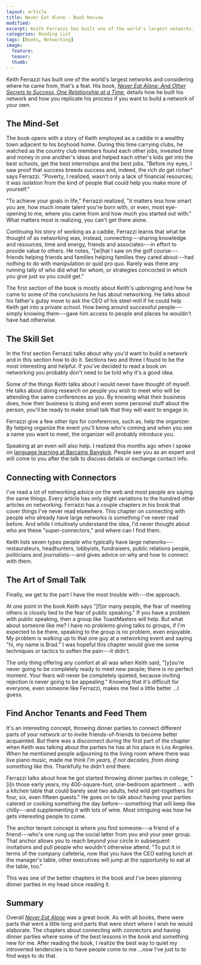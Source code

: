 ```yaml
---
layout: article
title: Never Eat Alone - Book Review
modified:
excerpt: Keith Ferrazzi has built one of the world's largest networks. In his book Never Eat Alone, he shows how you can do the same.
categories: Reading List
tags: [Books, Networking]
image:
  feature:
  teaser:
  thumb:
---
```


Keith Ferrazzi has built one of the world's largest networks and considering where he came from, that's a feat. His book, [_Never Eat Alone: And Other Secrets to Success, One Relationship at a Time_](http://amzn.com/0385512058?tag=bnomics-20), details how he built his network and how you replicate his process if you want to build a network of your own.

## The Mind-Set

The book opens with a story of Keith employed as a caddie in a wealthy town adjacent to his boyhood home. During this time carrying clubs, he watched as the country club members found each other jobs, invested time and money in one another's ideas and helped each other's kids get into the best schools, get the best internships and the best jobs. "Before my eyes, I saw proof that success breeds success and, indeed, the rich _do_ get richer" says Ferrazzi. "Poverty, I realized, wasn't only a lack of financial resources; it was isolation from the kind of people that could help you make more of yourself."

"To achieve your goals in life," Ferrazzi realized, "it matters less how smart you are, how much innate talent you're born with, or even, most eye-opening to me, where you came from and how much you started out with." What matters most is realizing, you can't get there alone.

Continuing his story of working as a caddie, Ferrazzi learns that what he thought of as networking was, instead, connecting---sharing knowledge and resources, time and energy, friends and associates---in effort to provide value to others. He notes, "[w]hat I saw on the golf course---friends helping friends and families helping families they cared about---had nothing to do with manipulation or quid pro quo. Rarely was there any running tally of who did what for whom, or strategies concocted in which you give just so you could get."

The first section of the book is mostly about Keith's upbringing and how he came to some of the conclusions he has about networking. He talks about his father's gutsy move to ask the CEO of his steel-mill if he could help Keith get into a private school. How being around successful people---simply knowing them---gave him access to people and places he wouldn't have had otherwise.

## The Skill Set

In the first section Ferrazzi talks about why you'd want to build a network and in this section how to do it. Sections two and three I found to be the most interesting and helpful. If you've decided to read a book on networking you probably don't need to be told why it's a good idea.

Some of the things Keith talks about I would never have thought of myself. He talks about doing research on people you wish to meet who will be attending the same conferences as you. By knowing what their business does, how their business is doing and even some personal stuff about the person, you'll be ready to make small talk that they will want to engage in.

Ferrazzi give a few other tips for conferences, such as, help the organizer. By helping organize the event you'll know who's coming and when you see a name you want to meet, the organizer will probably introduce you.

Speaking at an even will also help. I realized this months ago when I spoke on [language learning at Barcamp Bangkok](http://bradonomics.wordpress.com/2012/09/18/tips-for-a-better-barcamp/). People see you as an expert and will come to you after the talk to discuss details or exchange contact info.

## Connecting with Connectors

I've read a lot of networking advice on the web and most people are saying the same things. Every article has only slight variations to the hundred other articles on networking. Ferrazzi has a couple chapters in his book that cover things I've never read elsewhere. This chapter on connecting with people who already have large networks is something I've never read before. And while I intuitively understand the idea, I'd never thought about who are these "super-connectors," and where can I find them.

Keith lists seven types people who typically have large networks---restaurateurs, headhunters, lobbyists, fundraisers, public relations people, politicians and journalists---and gives advice on why and how to connect with them.

## The Art of Small Talk

Finally, we get to the part I have the most trouble with---the approach.

At one point in the book Keith says "[f]or many people, the fear of meeting others is closely tied to the fear of public speaking." If you have a problem with public speaking, then a group like ToastMasters will help. But what about someone like me? I have no problems giving talks to groups, if I'm expected to be there, speaking to the group is no problem, even enjoyable. My problem is walking up to that one guy at a networking event and saying "hi, my name is Brad." I was hopeful this chapter would give me some techniques or tactics to soften the pain---it didn't.

The only thing offering any comfort at all was when Keith said, "[y]ou're never going to be completely ready to meet new people; there is no perfect moment. Your fears will never be completely quieted, because inviting rejection is never going to be appealing." Knowing that it's difficult for everyone, even someone like Ferrazzi, makes me feel a little better ...I guess.

## Find Anchor Tenants and Feed Them

It's an interesting concept, throwing dinner parties to connect different parts of your network or to invite friends-of-friends to become better acquainted.  But there was a disconnect during the first part of the chapter when Keith was talking about the parties he has at his place in Los Angeles. When he mentioned people adjourning to the living room where there was live piano music, made me think _I'm years, if not decades, from doing something like this_. Thankfully he didn't end there.

Ferrazzi talks about how he got started throwing dinner parties in college; "[i]n those early years, my 400-square-foot, one-bedroom apartment ... with a kitchen table that could barely seat two adults, held wild get-togethers for four, six, even fifteen guests." He goes on to talk about having your parties catered or cooking something the day before---something that will keep like chilly---and supplementing it with lots of wine. Most intriguing was how he gets interesting people to come.

The anchor tenant concept is where you find someone---a friend of a friend---who's one rung up the social latter from you and your peer group. That anchor allows you to reach beyond your circle in subsequent invitations and pull people who wouldn't otherwise attend. "To put it in terms of the company cafeteria, now that you have the CEO eating lunch at the manager's table, other executives will jump at the opportunity to eat at the table, too."

This was one of the better chapters in the book and I've been planning dinner parties in my head since reading it.

## Summary

Overall [_Never Eat Alone_](http://amzn.com/0385512058?tag=bnomics-20) was a great book. As with all books, there were parts that went a little long and parts that were short where I wish he would elaborate. The chapters about connecting with connectors and having dinner parties where some of the best lessons in the book and something new for me. After reading the book, I realize the best way to quiet my introverted tendencies is to have people come to me ...now I've just to to find ways to do that.